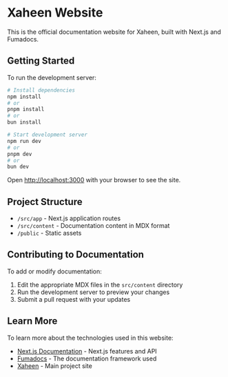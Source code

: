 # Xaheen Website

This is the official documentation website for Xaheen, built with Next.js and Fumadocs.

## Getting Started

To run the development server:

```bash
# Install dependencies
npm install
# or
pnpm install
# or
bun install

# Start development server
npm run dev
# or
pnpm dev
# or
bun dev
```

Open [http://localhost:3000](http://localhost:3000) with your browser to see the site.

## Project Structure

- `/src/app` - Next.js application routes
- `/src/content` - Documentation content in MDX format
- `/public` - Static assets

## Contributing to Documentation

To add or modify documentation:

1. Edit the appropriate MDX files in the `src/content` directory
2. Run the development server to preview your changes
3. Submit a pull request with your updates

## Learn More

To learn more about the technologies used in this website:

- [Next.js Documentation](https://nextjs.org/docs) - Next.js features and API
- [Fumadocs](https://fumadocs.vercel.app) - The documentation framework used
- [Xaheen](https://Xaheen.dev) - Main project site
